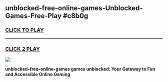 
## unblocked-free-online-games-Unblocked-Games-Free-Play #c8b0g
<h3>
<a href="https://us.freeplayer.one?title=unblocked-free-online-games&ref=9M">CLICK TO PLAY</a></h3>
<hr>

<h3>
<a href="https://us.freeplayer.one?title=unblocked-free-online-games&ref=9M">CLICK 2 PLAY</a>
  
</h3>

<a href="https://us.freeplayer.one?title=unblocked-free-online-games&ref=9M"><img src="https://clearcache.store/games.png"></a>


**unblocked-free-online-games games unblocked: Your Gateway to Fun and Accessible Online Gaming**

